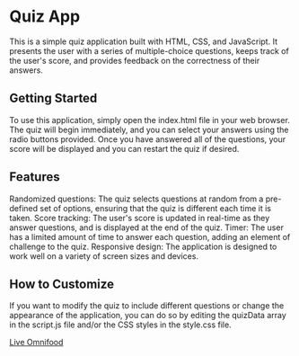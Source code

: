 # Quiz App
This is a simple quiz application built with HTML, CSS, and JavaScript. It presents the user with a series of multiple-choice questions, keeps track of the user's score, and provides feedback on the correctness of their answers.

## Getting Started
To use this application, simply open the index.html file in your web browser. The quiz will begin immediately, and you can select your answers using the radio buttons provided. Once you have answered all of the questions, your score will be displayed and you can restart the quiz if desired.

## Features
Randomized questions: The quiz selects questions at random from a pre-defined set of options, ensuring that the quiz is different each time it is taken.
Score tracking: The user's score is updated in real-time as they answer questions, and is displayed at the end of the quiz.
Timer: The user has a limited amount of time to answer each question, adding an element of challenge to the quiz.
Responsive design: The application is designed to work well on a variety of screen sizes and devices.
## How to Customize
If you want to modify the quiz to include different questions or change the appearance of the application, you can do so by editing the quizData array in the script.js file and/or the CSS styles in the style.css file.

[Live Omnifood](https://quizapp132.netlify.app/)

